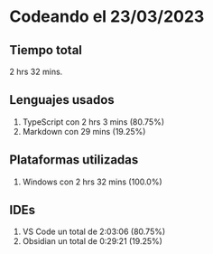 # Codeando el 23/03/2023

## Tiempo total
2 hrs 32 mins.

## Lenguajes usados
1. TypeScript con 2 hrs 3 mins (80.75%)
1. Markdown con 29 mins (19.25%)

## Plataformas utilizadas
1. Windows con 2 hrs 32 mins (100.0%)

## IDEs
1. VS Code un total de 2:03:06 (80.75%)
1. Obsidian un total de 0:29:21 (19.25%)
